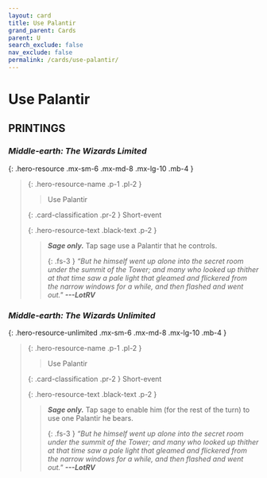 ```yaml
---
layout: card
title: Use Palantir
grand_parent: Cards
parent: U
search_exclude: false
nav_exclude: false
permalink: /cards/use-palantir/
---
```


# Use Palantir


## PRINTINGS


### _Middle-earth: The Wizards Limited_

{: .hero-resource .mx-sm-6 .mx-md-8 .mx-lg-10 .mb-4 }
> {: .hero-resource-name .p-1 .pl-2 }
> > <div class="card-mp"></div>
> > <div class="card-name">Use Palantir</div>
>
> {: .card-classification .pr-2 }
> Short-event
>
> {: .hero-resource-text .black-text .p-2 }
> > _**Sage only.**_ Tap sage use a Palantir that he controls. 
> > 
> > {: .fs-3 } 
> > _“But he himself went up alone into the secret room under the summit of the Tower; and many who looked up thither at that time saw a pale light that gleamed and flickered from the narrow windows for a while, and then flashed and went out."_ ***---&#65279;LotRV*** 
> 

### _Middle-earth: The Wizards Unlimited_

{: .hero-resource-unlimited .mx-sm-6 .mx-md-8 .mx-lg-10 .mb-4 }
> {: .hero-resource-name .p-1 .pl-2 }
> > <div class="card-mp"></div>
> > <div class="card-name">Use Palantir</div>
>
> {: .card-classification .pr-2 }
> Short-event
>
> {: .hero-resource-text .black-text .p-2 }
> > _**Sage only.**_ Tap sage to enable him (for the rest of the turn) to use one Palantir he bears. 
> > 
> > {: .fs-3 } 
> > _“But he himself went up alone into the secret room under the summit of the Tower; and many who looked up thither at that time saw a pale light that gleamed and flickered from the narrow windows for a while, and then flashed and went out."_ ***---&#65279;LotRV*** 
> 
